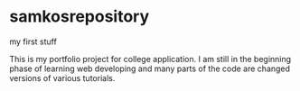 # samkosrepository
my first stuff

This is my portfolio project for college application. I am still in the beginning phase of learning web developing
and many parts of the code are changed versions of various tutorials. 
